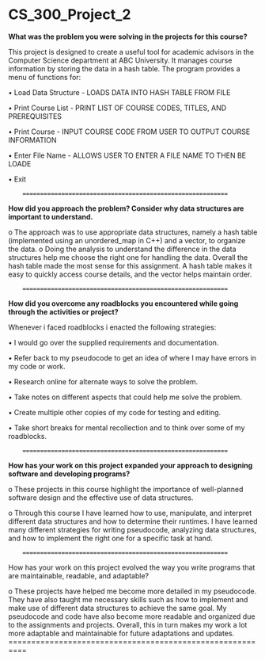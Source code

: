 # CS_300_Project_2

**What was the problem you were solving in the projects for this course?**

This project is designed to create a useful tool for academic advisors in the Computer Science department at ABC University. 
It manages course information by storing the data in a hash table. 
The program provides a menu of functions for: 


•	Load Data Structure  - LOADS DATA INTO HASH TABLE FROM FILE
  
•	Print Course List  - PRINT LIST OF COURSE CODES, TITLES, AND PREREQUISITES
   
•	Print Course  - INPUT COURSE CODE FROM USER TO OUTPUT COURSE INFORMATION
   
•	Enter File Name  - ALLOWS USER TO ENTER A FILE NAME TO THEN BE LOADE

•	Exit

        ==========================================================

**How did you approach the problem? Consider why data structures are important to understand.**

o	The approach was to use appropriate data structures, namely a hash table (implemented using an unordered_map in C++) and a vector, to organize the data. 
o	Doing the analysis to understand the difference in the data structures help me choose the right one for handling the data. Overall the hash table made the most sense for this assignment. A hash table makes it easy to quickly access course details, and the vector helps maintain order.

        ==========================================================

**How did you overcome any roadblocks you encountered while going through the activities or project?**

Whenever i faced roadblocks i enacted the following strategies:

•	I would go over the supplied  requirements and documentation.

•	Refer back to my pseudocode to get an idea of where I may have errors in my code or work.

•	Research online for alternate ways to solve the problem.

•	Take notes on different aspects that could help me solve the problem.

•	Create multiple other copies of my code for testing and editing.

•	Take short breaks for mental recollection and to think over some of my roadblocks.

        ==========================================================

**How has your work on this project expanded your approach to designing software and developing programs?**

o	These projects in this course highlight the importance of well-planned software design and the effective use of data structures.

o	Through this course I have learned how to use, manipulate, and interpret different data structures and how to determine their runtimes. I have learned many different strategies for writing pseudocode, analyzing data structures, and how to implement the right one for a specific task at hand.

        ==========================================================

How has your work on this project evolved the way you write programs that are maintainable, readable, and adaptable?

o	These projects have helped me become more detailed in my pseudocode. They have also taught me necessary skills such as how to implement and make use of different data structures to achieve the same goal. My pseudocode and code have also become more readable and organized due to the assignments and projects. Overall, this in turn makes my work a lot more adaptable and maintainable for future adaptations and updates.
        ==========================================================
